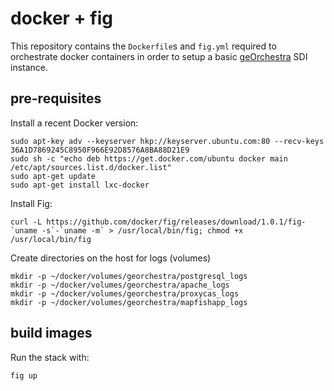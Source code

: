 # docker + fig

This repository contains the ```Dockerfile```s and ```fig.yml``` required to orchestrate docker containers in order to setup a basic [geOrchestra](http://www.georchestra.org) SDI instance.

## pre-requisites

Install a recent Docker version:

```
sudo apt-key adv --keyserver hkp://keyserver.ubuntu.com:80 --recv-keys 36A1D7869245C8950F966E92D8576A8BA88D21E9
sudo sh -c "echo deb https://get.docker.com/ubuntu docker main /etc/apt/sources.list.d/docker.list"
sudo apt-get update
sudo apt-get install lxc-docker
```

Install Fig:
```
curl -L https://github.com/docker/fig/releases/download/1.0.1/fig-`uname -s`-`uname -m` > /usr/local/bin/fig; chmod +x /usr/local/bin/fig
```

Create directories on the host for logs (volumes)

```
mkdir -p ~/docker/volumes/georchestra/postgresql_logs
mkdir -p ~/docker/volumes/georchestra/apache_logs
mkdir -p ~/docker/volumes/georchestra/proxycas_logs
mkdir -p ~/docker/volumes/georchestra/mapfishapp_logs
```

## build images

Run the stack with:
```
fig up
```


